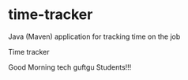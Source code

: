# time-tracker
Java (Maven) application for tracking time on the job

Time tracker

Good  Morning tech guftgu Students!!!
